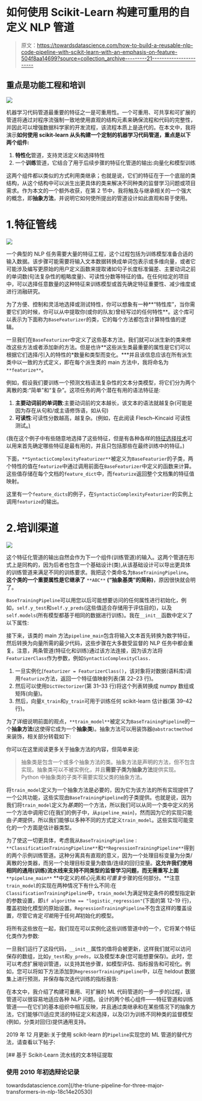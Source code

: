 # 如何使用 Scikit-Learn 构建可重用的自定义 NLP 管道

> 原文：<https://towardsdatascience.com/how-to-build-a-reusable-nlp-code-pipeline-with-scikit-learn-with-an-emphasis-on-feature-504f8aa14699?source=collection_archive---------21----------------------->

## 重点是功能工程和培训

![](img/949032d98587e37c0938b1370b944260.png)

机器学习代码管道最重要的特征之一是可重用性。一个可重用、可共享和可扩展的管道将通过对程序流强制一致地使用直观的结构元素来确保流程和代码的完整性，并因此可以增强数据科学家的开发流程，该流程本质上是迭代的。在本文中，我将演示**如何使用 scikit-learn 从头构建一个定制的机器学习代码管道，重点是以下两个组件:**

1.  **特性化**管道，支持灵活定义和选择特性
2.  一个**训练**管道，它结合了用于后续步骤的特征化管道的输出:向量化和模型训练

这两个组件都以类似的方式利用类继承；也就是说，它们的特征在于一个底层的类结构，从这个结构中可以派生出更具体的类来解决不同种类的监督学习问题或项目需求。作为本文的一个额外收获，在第 2 节中，我将触及与继承相关的一个强大的概念，即**抽象方法**，并说明它如何使所提出的管道设计如此直观和易于使用。

# 1.特征管线

![](img/ce33c3c336bd0aaeade6b576e6a9082c.png)

一个典型的 NLP 任务需要大量的特征工程，这个过程包括为训练模型准备合适的输入数据。该步骤可能需要将输入文本数据转换成单词包表示或多维向量，或者它可能涉及编写更原始的用户定义函数来提取诸如句子长度标准偏差、主要动词之前的单词数(句法复杂性的粗略度量)、可读性分数等特征的值。在任何给定的项目中，可以选择任意数量的这种特征来训练模型或首先确定特征重要性、减少维度或进行消融研究。

为了方便、控制和灵活地选择或测试特性，你可以想象有一种**“特性库”，当你需要它们的时候，你可以从中提取你(或你的队友)曾经写过的任何特性**。这个库可以表示为下面称为`BaseFeaturizer`的类，它的每个方法都包含计算特性值的逻辑。

一旦我们在`BaseFeaturizer`中定义了这些基本方法，我们就可以派生新的类来修改这些方法或者添加新的方法。但是也许**这些派生类最重要的属性是它们可以根据它们选择/引入的特性的*数量和类型而变化。***并且该信息应该在所有派生类中以一致的方式定义，即在每个派生类的 main 方法中，我将命名为`**featurize**`。

例如，假设我们要训练一个预测文档语法复杂性的文本分类模型，将它们分为两个离散的类:“简单”和“复杂”。这项任务的两个潜在有用的语法特征是:

1.  **主要动词前的单词数**:主要动词前的文本越长，该文本的语法就越复杂(可能是因为存在从句和/或主语修饰语，如从句)
2.  **可读性**:可读性分数越高，越复杂。(例如，在此阅读 Flesch–Kincaid 可读性测试[。)](https://en.wikipedia.org/wiki/Flesch%E2%80%93Kincaid_readability_tests)

(我在这个例子中有些随意地选择了这些特征，但是有各种各样的[特征选择技术](/feature-selection-techniques-in-machine-learning-with-python-f24e7da3f36e)可以用来首先确定哪些特征是最有用的，并且只包括那些在最终训练中的特征。)

下面，`**SyntacticComplexityFeaturizer**`被定义为`BaseFeaturier`的子类，两个特性的值在`featurize`中通过调用前面在`BaseFeaturizer`中定义的函数来计算。这些值存储在每个文档的`feature_dict`中，而`featurize`返回整个文档集的特征值映射。

这里有一个`feature_dicts`的例子，在`SyntacticComplexityFeaturizer`的实例上调用`featurize`的输出。

# 2.培训渠道

![](img/e4470adae7d3a8afe36b725376aa6d78.png)

这个特征化管道的输出自然会作为下一个组件(训练管道)的输入。这两个管道在形式上是同构的，因为后者也包含一个基础设计(类),从该基础设计可以导出更具体的训练管道来满足不同的训练要求。我把这个类命名为`BaseTrainingPipeline`。**这个类的一个重要属性是它继承了** `**ABC**` **(“抽象基类”的简称)**，原因很快就会明了。

`BaseTrainingPipeline`可以用您以后可能想要访问的任何属性进行初始化，例如，`self.y_test`和`self.y_preds`(这些值适合存储用于评估目的)，以及`self.models`(所有模型都基于相同的数据进行训练)。我在`__init__`函数中定义了以下属性:

接下来，该类的 main 方法`pipeline_main`包含将输入文本首先转换为数字特征，然后转换为向量所需的最少代码，这些步骤在大多数受监督的 NLP 任务中都会重复。注意，两条管道(特征化和训练)通过该方法连接，因为该方法将`FeaturizerClass`作为参数，例如`SyntacticComplexityClass.`

1.  一旦实例化(`featurizer = FeaturizerClass()`，该对象将对数据(语料库)调用`featurize`方法，返回一个特征值映射列表(第 22–23 行)。
2.  然后可以使用`DictVectorizer`(第 31–33 行)将这个列表转换成 numpy 数组或矩阵(向量)。
3.  然后，向量`X_train`和`y_train`可用于训练任何 scikit-learn 估计器(第 39–42 行)。

为了详细说明前面的观点，`**train_model**`被定义为`BaseTrainingPipeline`的一个**抽象方法**(这使得它成为一个**抽象类**)。抽象方法可以用装饰器`@abstractmethod`来装饰，相关部分转载如下:

你可以在这里阅读更多关于抽象方法的内容，但简单来说:

> 抽象类是包含一个或多个抽象方法的类。抽象方法是声明的方法，但不包含实现。抽象类可以不被实例化，并且**需要子类为抽象方法**提供实现。Python 中抽象类的子类不需要实现父类的抽象方法。

将`train_model`定义为一个抽象方法是必要的，因为它为该方法的所有实现提供了一个公共功能，这些实现由`BaseTrainingPipeline`的子类提供。也就是说，因为我们将`train_model`定义为*基类*的一个方法，所以我们可以从同一个类中定义的另一个方法中调用它(在我们的例子中，从`pipeline_main`)，然而因为它的实现只能由*子类*提供，所以我们能够以多种不同的方式定义`train_model`。这些实现可能变化的一个方面是估计器类型。

为了使这一切更具体，考虑我从`BaseTrainingPipeline` : `**ClassificationTrainingPipeline**`和`**RegressionTrainingPipeline**`得到的两个示例训练管道。这种分离具有直观的意义，因为一个处理目标变量为分类/离散的分类器，而另一个处理目标变量为数值/连续的回归变量。**这允许我们使用相同的通用(训练)流水线来支持不同类型的监督学习问题，而无需重写上面** `**pipeline_main**` **中定义的*核心*元素和*可重复*步骤的任何部分。**注意`train_model`的实现在两种情况下有什么不同:在`ClassificationTrainingPipeline`中，`train_model`为满足特定条件的模型指定新的参数设置，即`if algorithm == "logistic_regression"`(下面的第 12-19 行)，覆盖初始化模型的原始设置。`RegressionTrainingPipeline`不包含这样的覆盖设置，尽管它肯定*可能*用于任何*其*初始化的模型。

将所有这些放在一起，我们现在可以实例化这些训练管道中的一个，它将某个特征化类作为参数:

一旦我们运行了这段代码，`__init__`属性的值将会被更新，这样我们就可以访问保存的数组，比如`y_test`和`y_preds`，以及模型本身(您可能想要保存)。此时，您可以考虑扩展培训管道，以支持其他步骤，如模型评估、指标报告和可视化。例如，您可以将如下方法添加到`RegressorTrainingPipeline`中，以在 heldout 数据集上进行预测，并保存每次迭代训练的指标报告:

在本文中，我介绍了构建可重用、可扩展的 ML 代码管道的一步一步的过程，该管道可以很容易地适应各种 NLP 问题。设计的两个核心组件——特征管道和训练管道——在它们的基本组织中相互反映，并且通过类继承和在某些情况下的抽象方法，它们能够(1)适应灵活的特征定义和选择，以及(2)为训练不同种类的监督模型(例如，分类对回归)提供通用支持。

2019 年 12 月更新:关于使用 scikit-learn 的`Pipeline`实现您的 ML 管道的替代方法，请查看以下帖子:

[](/the-triune-pipeline-for-three-major-transformers-in-nlp-18c14e20530) [## 基于 Scikit-Learn 流水线的文本特征提取

### 使用 2010 年初选辩论记录

towardsdatascience.com](/the-triune-pipeline-for-three-major-transformers-in-nlp-18c14e20530)